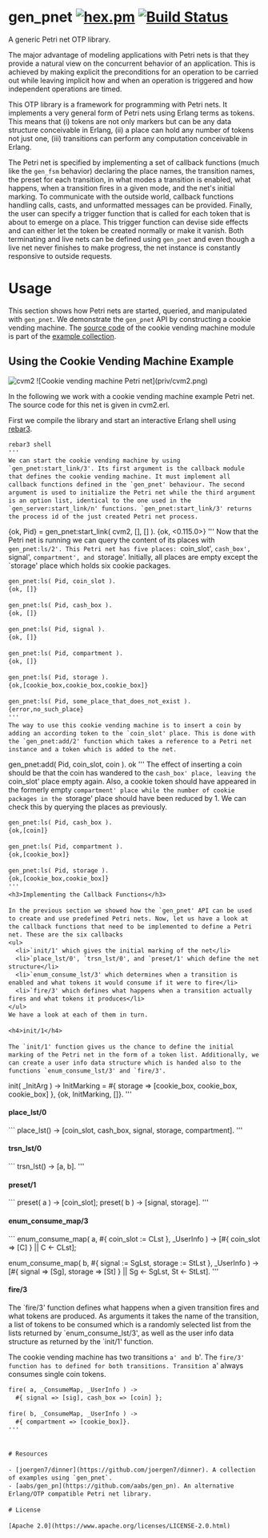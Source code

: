 # gen_pnet [![hex.pm](https://img.shields.io/hexpm/v/gen_pnet.svg?style=flat-square)](https://hex.pm/packages/gen_pnet) [![Build Status](https://travis-ci.org/joergen7/gen_pnet.svg?branch=master)](https://travis-ci.org/joergen7/gen_pnet)

A generic Petri net OTP library.

The major advantage of modeling applications with Petri nets is that they provide a natural view on the concurrent behavior of an application. This is achieved by making explicit the preconditions for an operation to be carried out while leaving implicit how and when an operation is triggered and how independent operations are timed.

This OTP library is a framework for programming with Petri nets. It implements a very general form of Petri nets using Erlang terms as tokens. This means that (i) tokens are not only markers but can be any data structure conceivable in Erlang, (ii) a place can hold any number of tokens not just one, (iii) transitions can perform any computation conceivable in Erlang.

The Petri net is specified by implementing a set of callback functions (much like the `gen_fsm` behavior) declaring the place names, the transition names, the preset for each transition, in what modes a transition is enabled, what happens, when a transition fires in a given mode, and the net's initial marking. To communicate with the outside world, callback functions handling calls, casts, and unformatted messages can be provided. Finally, the user can specify a trigger function that is called for each token that is about to emerge on a place. This trigger function can devise side effects and can either let the token be created normally or make it vanish. Both terminating and live nets can be defined using `gen_pnet` and even though a live net never finishes to make progress, the net instance is constantly responsive to outside requests.

# Usage

This section shows how Petri nets are started, queried, and manipulated with `gen_pnet`. We demonstrate the `gen_pnet` API by constructing a cookie vending machine. The [source code]() of the cookie vending machine module is part of the [example collection]().

## Using the Cookie Vending Machine Example

<img src="cvm2.png" alt="cvm2" width="347" height="191px" />
![Cookie vending machine Petri net](priv/cvm2.png)

In the following we work with a cookie vending machine example Petri net. The source code for this net is given in cvm2.erl.

First we compile the library and start an interactive Erlang shell using <a href="https://github.com/erlang/rebar3">rebar3</a>.

```
rebar3 shell
'''
We can start the cookie vending machine by using `gen_pnet:start_link/3'. Its first argument is the callback module that defines the cookie vending machine. It must implement all callback functions defined in the `gen_pnet' behaviour. The second argument is used to initialize the Petri net while the third argument is an option list, identical to the one used in the `gen_server:start_link/n' functions. `gen_pnet:start_link/3' returns the process id of the just created Petri net process.
```
{ok, Pid} = gen_pnet:start_link( cvm2, [], [] ).
{ok, <0.115.0>}
'''
Now that the Petri net is running we can query the content of its places with `gen_pnet:ls/2'. This Petri net has five places: `coin_slot', `cash_box', `signal', `compartment', and `storage'. Initially, all places are empty except the `storage' place which holds six cookie packages.
```
gen_pnet:ls( Pid, coin_slot ).
{ok, []}

gen_pnet:ls( Pid, cash_box ).
{ok, []}

gen_pnet:ls( Pid, signal ).
{ok, []}

gen_pnet:ls( Pid, compartment ).
{ok, []}

gen_pnet:ls( Pid, storage ).
{ok,[cookie_box,cookie_box,cookie_box]}

gen_pnet:ls( Pid, some_place_that_does_not_exist ).
{error,no_such_place}
'''
The way to use this cookie vending machine is to insert a coin by adding an according token to the `coin_slot' place. This is done with the `gen_pnet:add/2' function which takes a reference to a Petri net instance and a token which is added to the net.
```
gen_pnet:add( Pid, coin_slot, coin ).
ok
'''
The effect of inserting a coin should be that the coin has wandered to the `cash_box' place, leaving the `coin_slot' place empty again. Also, a cookie token should have appeared in the formerly empty `compartment' place while the number of cookie packages in the `storage' place should have been reduced by 1. We can check this by querying the places as previously.
```
gen_pnet:ls( Pid, cash_box ). 
{ok,[coin]}

gen_pnet:ls( Pid, compartment ).
{ok,[cookie_box]}

gen_pnet:ls( Pid, storage ).
{ok,[cookie_box,cookie_box]}
'''
<h3>Implementing the Callback Functions</h3>

In the previous section we showed how the `gen_pnet' API can be used to create and use predefined Petri nets. Now, let us have a look at the callback functions that need to be implemented to define a Petri net. These are the six callbacks
<ul>
  <li>`init/1' which gives the initial marking of the net</li>
  <li>`place_lst/0', `trsn_lst/0', and `preset/1' which define the net structure</li>
  <li>`enum_consume_lst/3' which determines when a transition is enabled and what tokens it would consume if it were to fire</li>
  <li>`fire/3' which defines what happens when a transition actually fires and what tokens it produces</li>
</ul>
We have a look at each of them in turn.

<h4>init/1</h4>

The `init/1' function gives us the chance to define the initial marking of the Petri net in the form of a token list. Additionally, we can create a user info data structure which is handed also to the functions `enum_consume_lst/3' and `fire/3'.

```
init( _InitArg ) ->
  InitMarking = #{ storage => [cookie_box, cookie_box, cookie_box] },
  {ok, InitMarking, []}.
'''
<h4>place_lst/0</h4>
```
place_lst() ->
  [coin_slot, cash_box, signal, storage, compartment].
'''
<h4>trsn_lst/0</h4>
```
trsn_lst() -> [a, b].
'''
<h4>preset/1</h4>
```
preset( a ) -> [coin_slot];
preset( b ) -> [signal, storage].
'''
<h4>enum_consume_map/3</h4>
```
enum_consume_map( a, #{ coin_slot := CLst }, _UserInfo ) ->
  [#{ coin_slot => [C] } || C <- CLst];

enum_consume_map( b, #{ signal := SgLst, storage := StLst }, _UserInfo ) ->
  [#{ signal => [Sg], storage => [St] } || Sg <- SgLst, St <- StLst].
'''
<h4>fire/3</h4>
The `fire/3' function defines what happens when a given transition fires and what tokens are produced. As arguments it takes the name of the transition, a list of tokens to be consumed which is a randomly selected list from the lists returned by `enum_consume_lst/3', as well as the user info data structure as returned by the `init/1' function.

The cookie vending machine has two transitions `a' and `b'. The `fire/3' function has to defined for both transitions. Transition `a' always consumes single coin tokens.
```
fire( a, _ConsumeMap, _UserInfo ) ->
  #{ signal => [sig], cash_box => [coin] };

fire( b, _ConsumeMap, _UserInfo ) ->
  #{ compartment => [cookie_box]}.
'''


# Resources

- [joergen7/dinner](https://github.com/joergen7/dinner). A collection of examples using `gen_pnet`.
- [aabs/gen_pn](https://github.com/aabs/gen_pn). An alternative Erlang/OTP compatible Petri net library.

# License

[Apache 2.0](https://www.apache.org/licenses/LICENSE-2.0.html)